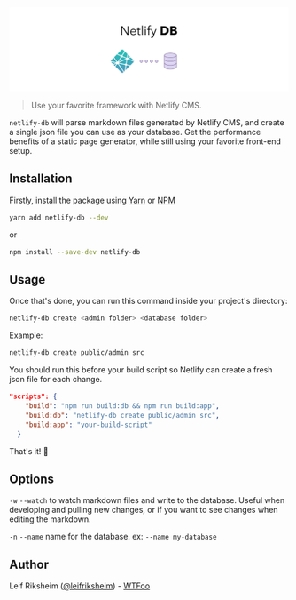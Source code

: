 ![Netlify DB](logo.png)

> Use your favorite framework with Netlify CMS.

`netlify-db` will parse markdown files generated by Netlify CMS, and create a single json file you can use as your database. Get the performance benefits of a static page generator, while still using your favorite front-end setup.

## Installation

Firstly, install the package using [Yarn](https://yarnpkg.com/en/) or [NPM](https://www.npmjs.com/)

```bash
yarn add netlify-db --dev
```

or

```bash
npm install --save-dev netlify-db
```

## Usage

Once that's done, you can run this command inside your project's directory:

```bash
netlify-db create <admin folder> <database folder>
```

Example:

```bash
netlify-db create public/admin src
```

You should run this before your build script so Netlify can create a fresh json file for each change.

```json
"scripts": {
    "build": "npm run build:db && npm run build:app",
    "build:db": "netlify-db create public/admin src",
    "build:app": "your-build-script"
  }
```

That's it! :tada:

## Options

`-w` `--watch` to watch markdown files and write to the database. Useful when developing and pulling new changes, or if you want to see changes when editing the markdown.

`-n` `--name` name for the database. ex: `--name my-database`

## Author

Leif Riksheim ([@leifriksheim](https://github.com/leifriksheim)) - [WTFoo](https://github.com/whatthefoo)
